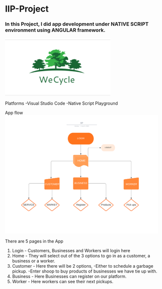 # IIP-Project
### In this Project, I did app development under NATIVE SCRIPT environment using ANGULAR framework.
![](images/logonew.png)

Platforms
  -Visual Studio Code
  -Native Script Playground
 
App flow
![](images/iip.png)

There are 5 pages in the App
1. Login - Customers, Businesses and Workers will login here
2. Home - They will select out of the 3 options to go in as a customer, a business or a worker.
3. Customer - Here there will be 2 options, 
                    -Either to schedule a garbage pickup.
                    -Enter shoop to buy products of businesses we have tie up with.
4. Business - Here Businesses can register on our platform.
5. Worker - Here workers can see their next pickups.


